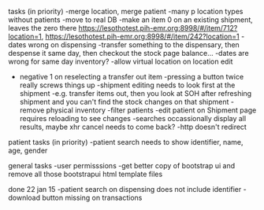 tasks (in priority)
-merge location, merge patient
-many p location types without patients
-move to real DB
-make an item 0 on an existing shipment, leaves the zero there
	https://lesothotest.pih-emr.org:8998/#/item/712?location=1, https://lesothotest.pih-emr.org:8998/#/item/242?location=1
-dates wrong on dispensing
	-transfer something to the dispensary, then despense it same day, then checkout the stock page balance...
-dates are wrong for same day inventory?
-allow virtual location on location edit
- negative 1 on reselecting a transfer out item
-pressing a button twice really screws things up
-shipment editing needs to look first at the shipment
	-e.g. transfer items out, then you look at SOH after refreshing shipment and you can't find the stock changes on that shipment
-remove physical inventory
-filter patients
-edit patient on Shipment page requires reloading to see changes
-searches occassionally display all results, maybe xhr cancel needs to come back?
-http doesn't redirect 

patient tasks (in priority)
-patient search needs to show identifier, name, age, gender

general tasks
-user permisssions 
-get better copy of bootstrap ui and remove all those bootstrapui html template files

done 22 jan 15
-patient search on dispensing does not include identifier
-download button missing on transactions

